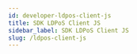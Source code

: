 ```yaml
---
id: developer-ldpos-client-js
title: SDK LDPoS Client JS
sidebar_label: SDK LDPoS Client JS
slug: /ldpos-client-js
---
```

